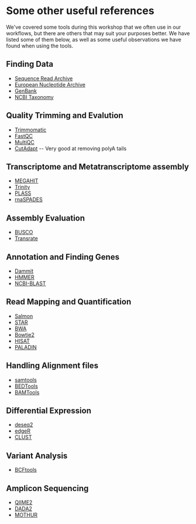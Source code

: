 # Some other useful references

We've covered some tools during this workshop that we often use in our workflows, 
but there are others that may suit your purposes better. We have listed some of 
them below, as well as some useful observations we have found when using the 
tools.

## Finding Data
+ [Sequence Read Archive](https://www.ncbi.nlm.nih.gov/sra/docs/)
+ [European Nucleotide Archive](https://www.ebi.ac.uk/ena)
+ [GenBank](https://www.ncbi.nlm.nih.gov/genbank/)
+ [NCBI Taxonomy](https://www.ncbi.nlm.nih.gov/taxonomy)

## Quality Trimming and Evalution
+ [Trimmomatic](http://www.usadellab.org/cms/?page=trimmomatic)
+ [FastQC](https://www.bioinformatics.babraham.ac.uk/projects/fastqc/)
+ [MultiQC](https://multiqc.info/)
+ [CutAdapt](https://cutadapt.readthedocs.io/en/stable/guide.html) -- Very good at removing polyA tails

## Transcriptome and Metatranscriptome assembly
+ [MEGAHIT](https://www.ncbi.nlm.nih.gov/pubmed/25609793)
+ [Trinity](https://github.com/trinityrnaseq/trinityrnaseq/wiki)
+ [PLASS](https://www.biorxiv.org/content/early/2018/08/07/386110)
+ [rnaSPADES](http://cab.spbu.ru/software/spades/)


## Assembly Evaluation
+ [BUSCO](https://busco.ezlab.org/)
+ [Transrate](http://hibberdlab.com/transrate/)

## Annotation and Finding Genes
+ [Dammit](https://dammit.readthedocs.io/en/refactor-1.0/)
+ [HMMER](http://hmmer.org/)
+ [NCBI-BLAST](https://blast.ncbi.nlm.nih.gov/Blast.cgi)


## Read Mapping and Quantification
+ [Salmon](https://www.nature.com/articles/nmeth.4197)
+ [STAR](https://www.ncbi.nlm.nih.gov/pmc/articles/PMC4631051/)
+ [BWA](http://bio-bwa.sourceforge.net/bwa.shtml)
+ [Bowtie2](https://www.ncbi.nlm.nih.gov/pmc/articles/PMC3322381/)
+ [HISAT](https://www.nature.com/articles/nmeth.3317)
+ [PALADIN](https://github.com/twestbrookunh/paladin)

## Handling Alignment files
+ [samtools](http://samtools.sourceforge.net/)
+ [BEDTools](https://bedtools.readthedocs.io/en/latest/)
+ [BAMTools](https://github.com/pezmaster31/bamtools)

## Differential Expression
+ [deseq2](https://www.bioconductor.org/packages/devel/bioc/vignettes/DESeq2/inst/doc/DESeq2.html)
+ [edgeR](https://bioconductor.org/packages/release/bioc/html/edgeR.html)
+ [CLUST](https://www.biorxiv.org/content/early/2017/11/17/221309)


## Variant Analysis
+ [BCFtools](https://samtools.github.io/bcftools/bcftools.html)

## Amplicon Sequencing
+ [QIIME2](http://qiime.org/)
+ [DADA2](https://benjjneb.github.io/dada2/tutorial.html)
+ [MOTHUR](https://www.mothur.org/)





